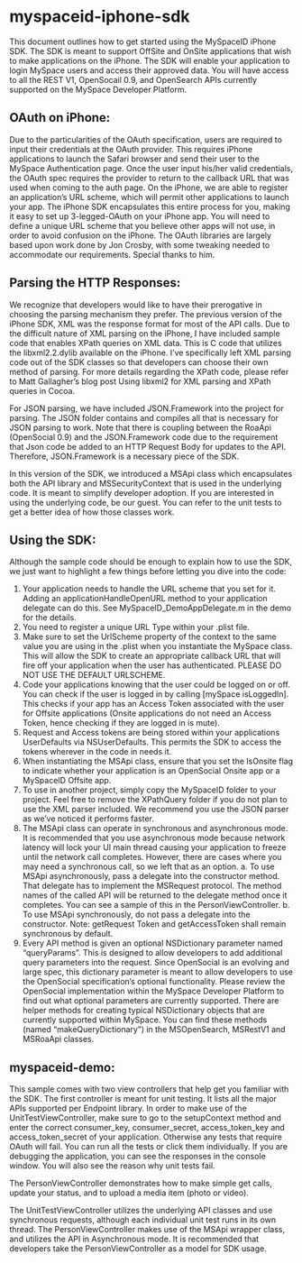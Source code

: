 myspaceid-iphone-sdk
====================

This document outlines how to get started using the MySpaceID iPhone SDK.  The SDK is meant to support OffSite and OnSite applications that wish to make applications on the iPhone.  The SDK will enable your application to login MySpace users and access their approved data.  You will have access to all the REST V1, OpenSocail 0.9, and OpenSearch APIs currently supported on the MySpace Developer Platform.

OAuth on iPhone:
---------------

Due to the particularities of the  OAuth specification, users are required to input their credentials at the OAuth provider.  This requires iPhone applications to launch the Safari browser and send their user to the MySpace Authentication page.  Once the user input his/her valid credentials, the OAuth spec requires the provider to return to the callback URL that was used when coming to the auth page.  On the iPhone, we are able to register an application’s URL scheme, which will permit other applications to launch your app.  The iPhone SDK encapsulates this entire process for you, making it easy to set up 3-legged-OAuth on your iPhone app.  You will need to define a unique URL scheme that you believe other apps will not use, in order to avoid confusion on the iPhone. The OAuth libraries are largely based upon work done by Jon Crosby, with some tweaking needed to accommodate our requirements.  Special thanks to him.

Parsing the HTTP Responses:
--------------------------

We recognize that developers would like to have their prerogative in choosing the parsing mechanism they prefer.  The previous version of the iPhone SDK, XML was the response format for most of the API calls.  Due to the difficult nature of XML parsing on the iPhone, I have included sample code that enables XPath queries on XML data. This is C code that utilizes the libxml2.2.dylib available on the iPhone.  I’ve specifically left XML parsing code out of the SDK classes so that developers can choose their own method of parsing. For more details regarding the XPath code, please refer to Matt Gallagher’s blog post Using libxml2 for XML parsing and XPath queries in Cocoa.  

For JSON parsing, we have included JSON.Framework into the project for parsing. The JSON folder contains and compiles all that is necessary for JSON parsing to work. Note that there is coupling between the RoaApi (OpenSocial 0.9) and the JSON.Framework code due to the requirement that Json code be added to an HTTP Request Body for updates to the API. Therefore, JSON.Framework is a necessary piece of the SDK.

In this version of the SDK, we introduced a MSApi class which encapsulates both the API library and MSSecurityContext that is used in the underlying code. It is meant to simplify developer adoption. If you are interested in using the underlying code, be our guest. You can refer to the unit tests to get a better idea of how those classes work.

Using the SDK:
-------------

Although the sample code should be enough to explain how to use the SDK, we just want to highlight a few things before letting you dive into the code:

1.	Your application needs to handle the URL scheme that you set for it.  Adding an applicationHandleOpenURL method to your application delegate can do this. See MySpaceID_DemoAppDelegate.m in the demo for the details.
2.	You need to register a unique URL Type within your .plist file.
3.	Make sure to set the UrlScheme property of the context to the same value you are using in the .plist  when you instantiate the MySpace class.  This will allow the SDK to create an appropriate callback URL that will fire off your application when the user has authenticated. PLEASE DO NOT USE THE DEFAULT URLSCHEME.
4.	Code your applications knowing that the user could be logged on or off. You can check if the user is logged in by calling [mySpace isLoggedIn].  This checks if your app has an Access Token associated with the user for Offsite applications (Onsite applications do not need an Access Token, hence checking if they are logged in is mute).
5.	Request and Access tokens are being stored within your applications UserDefaults via NSUserDefaults. This permits the SDK to access the tokens wherever in the code in needs it.
6.	When instantiating the MSApi class, ensure that you set the IsOnsite flag to indicate whether your application is an OpenSocial Onsite app or a MySpaceID Offsite app.
7.	To use in another project, simply copy the MySpaceID folder to your project. Feel free to remove the XPathQuery folder if you do not plan to use the XML parser included. We recommend you use the JSON parser as we’ve noticed it performs faster.
8.	The MSApi class can operate in synchronous and asynchronous mode. It is recommended that you use asynchronous mode because network latency will lock your UI main thread causing your application to freeze until the network call completes. However, there are cases where you may need a synchronous call, so we left that as an option.
a.	To use MSApi asynchronously, pass a delegate into the constructor method. That delegate has to implement the MSRequest protocol. The method names of the called API will be returned to the delegate method once it completes. You can see a sample of this in the PersonViewController.
b.	To use MSApi synchronously, do not pass a delegate into the constructor. Note: getRequest Token and getAccessToken shall remain synchronous by default. 
9.	Every API method is given an optional NSDictionary parameter named “queryParams”. This is designed to allow developers to add additional query parameters into the request. Since OpenSocial is an evolving and large spec, this dictionary parameter is meant to allow developers to use the OpenSocial specification’s optional functionality. Please review the OpenSocial implementation within the MySpace Developer Platform to find out what optional parameters are currently supported. There are helper methods for creating typical NSDictionary objects that are currently supported within MySpace. You can find these methods (named “makeQueryDictionary”) in the MSOpenSearch, MSRestV1 and MSRoaApi classes.

myspaceid-demo:
--------------

This sample comes with two view controllers that help get you familiar with the SDK. The first controller is meant for unit testing. It lists all the major APIs supported per Endpoint library. In order to make use of the UnitTestViewController, make sure to go to the setupContext method and enter the correct consumer_key, consumer_secret, access_token_key and access_token_secret of your application. Otherwise any tests that require OAuth will fail. You can run all the tests or click them individually. If you are debugging the application, you can see the responses in the console window. You will also see the reason why unit tests fail. 

The PersonViewController demonstrates how to make simple get calls, update your status, and to upload a media item (photo or video). 

The UnitTestViewController utilizes the underlying API classes and use synchronous requests, although each individual unit test runs in its own thread. The PersonViewController makes use of the MSApi wrapper class, and utilizes the API in Asynchronous mode.  It is recommended that developers take the PersonViewController as a model for SDK usage.


